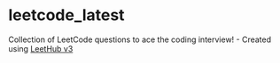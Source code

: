 # leetcode_latest
Collection of LeetCode questions to ace the coding interview! - Created using [LeetHub v3](https://github.com/raphaelheinz/LeetHub-3.0)
